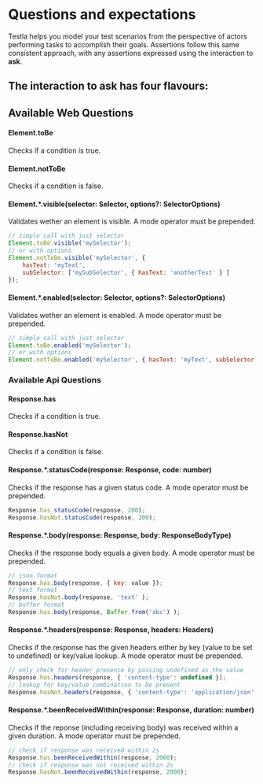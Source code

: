 # Questions and expectations
Testla helps you model your test scenarios from the perspective of actors performing tasks to accomplish their goals. Assertions follow this same consistent approach, with any assertions expressed using the interaction to **ask**.

The interaction to **ask** has four flavours:
- 

## Available Web Questions

#### Element.toBe

Checks if a condition is true.

#### Element.notToBe

Checks if a condition is false.

#### Element.*.visible(selector: Selector, options?: SelectorOptions)

Validates wether an element is visible. A mode operator must be prepended.

```js
// simple call with just selector
Element.toBe.visible('mySelector');
// or with options
Element.notToBe.visible('mySelector', {
    hasText: 'myText',
    subSelector: ['mySubSelector', { hasText: 'anotherText' } ]
});
```

#### Element.*.enabled(selector: Selector, options?: SelectorOptions)

Validates wether an element is enabled. A mode operator must be prepended.

```js
// simple call with just selector
Element.toBe.enabled('mySelector');
// or with options
Element.notToBe.enabled('mySelector', { hasText: 'myText', subSelector: ['mySubSelector', { hasText: 'anotherText' } ]});
```

### Available Api Questions

#### Response.has

Checks if a condition is true.

#### Response.hasNot

Checks if a condition is false.

#### Response.*.statusCode(response: Response, code: number)

Checks if the response has a given status code. A mode operator must be prepended.

```js
Response.has.statusCode(response, 200);
Response.hasNot.statusCode(response, 200);
```

#### Response.*.body(response: Response, body: ResponseBodyType)

Checks if the response body equals a given body. A mode operator must be prepended.

```js
// json format
Response.has.body(response, { key: value });
// text format
Response.hasNot.body(response, 'text' );
// buffer format
Response.has.body(response, Buffer.from('abc') );
```

#### Response.*.headers(response: Response, headers: Headers)

Checks if the response has the given headers either by key (value to be set to undefined) or key/value lookup. A mode operator must be prepended.

```js
// only check for header presence by passing undefined as the value
Response.has.headers(response, { 'content-type': undefined });
// lookup for key/value combination to be present
Response.hasNot.headers(response, { 'content-type': 'application/json' });
```

#### Response.*.beenReceivedWithin(response: Response, duration: number)

Checks if the reponse (including receiving body) was received within a given duration. A mode operator must be prepended.

```js
// check if response was received within 2s
Response.has.beenReceivedWithin(response, 2000);
// check if response was not received within 2s
Response.hasNot.beenReceivedWithin(response, 2000);
```